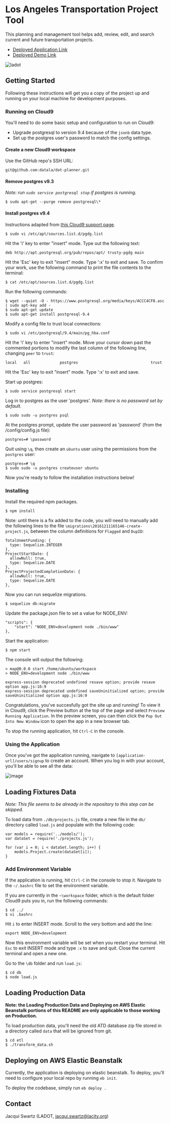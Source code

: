 # Los Angeles Transportation Project Tool

This planning and management tool helps add, review, edit, and search current and future transportation projects.

* [Deployed Application Link](https://still-fjord-74085.herokuapp.com/)
* [Deployed Demo Link](https://serene-ridge-12103.herokuapp.com/)

![ladot](https://cloud.githubusercontent.com/assets/18273101/21868025/c0c87de2-d805-11e6-8355-47a2efb4a1fb.gif)

## Getting Started

Following these instructions will get you a copy of the project up and running on your local machine for development purposes.

### Running on Cloud9
You'll need to do some basic setup and configuration to run on Cloud9:

* Upgrade postgresql to version 9.4 because of the `jsonb` data type.
* Set up the postgres user's password to match the config settings.

#### Create a new Cloud9 workspace
Use the GitHub repo's SSH URL:

```
git@github.com:datala/dot-planner.git
```

#### Remove postgres v9.3
_Note: run ```sudo service postgresql stop``` if postgres is running._

```
$ sudo apt-get --purge remove postgresql\*
```

#### Install postgres v9.4
Instructions adapted from [this Cloud9 support page](https://community.c9.io/t/can-we-upgrade-to-postgres-9-4/3897/4).

```
$ sudo vi /etc/apt/sources.list.d/pgdg.list
```

Hit the 'i' key to enter "insert" mode.  Type out the following text:

```
deb http://apt.postgresql.org/pub/repos/apt/ trusty-pgdg main
```

Hit the 'Esc' key to exit "insert" mode.  Type ':x' to exit and save.  To confirm your work, use the following command to print the file contents to the terminal:

```
$ cat /etc/apt/sources.list.d/pgdg.list
```

Run the following commands:

```
$ wget --quiet -O - https://www.postgresql.org/media/keys/ACCC4CF8.asc | sudo apt-key add -
$ sudo apt-get update
$ sudo apt-get install postgresql-9.4
```

Modify a config file to trust local connections:

```
$ sudo vi /etc/postgresql/9.4/main/pg_hba.conf
```

Hit the 'i' key to enter "insert" mode.  Move your cursor down past the commented portions to modify the last column of the following line, changing `peer` to `trust`:

```
local   all             postgres                                trust
```

Hit the 'Esc' key to exit "insert" mode.  Type ':x' to exit and save.

Start up postgres:

```
$ sudo service postgresql start
```

Log in to postgres as the user 'postgres'.  _Note: there is no password set by default._

```
$ sudo sudo -u postgres psql
```

At the postgres prompt, update the user password as 'password' (from the /config/config.js file):

```
postgres=# \password
```

Quit using `\q`, then create an `ubuntu` user using the permissions from the `postgres` user:

```
postgres=# \q
$ sudo sudo -u postgres createuser ubuntu
```

Now you're ready to follow the installation instructions below!


### Installing

Install the required npm packages.

```
$ npm install
```

Note: until there is a fix added to the code, you will need to manually add the following lines to the file `\migrations\20161211165146-create-project.js`, between the column definitions for `Flagged` and `DupID`:

```
TotalUnmetFunding: {
  type: Sequelize.INTEGER
},
ProjectStartDate: {
  allowNull: true,
  type: Sequelize.DATE
},
ProjectProjectedCompletionDate: {
  allowNull: true,
  type: Sequelize.DATE
},
```

Now you can run sequelize migrations.

```
$ sequelize db:migrate
```

Update the package.json file to set a value for NODE_ENV:

```
"scripts": {
    "start": "NODE_ENV=development node ./bin/www"
},
```

Start the application:

```
$ npm start
```

The console will output the following:

```
> map@0.0.0 start /home/ubuntu/workspace
> NODE_ENV=development node ./bin/www

express-session deprecated undefined resave option; provide resave option app.js:16:9
express-session deprecated undefined saveUninitialized option; provide saveUninitialized option app.js:16:9
```

Congratulations, you've succesfully got the site up and running!  To view it in Cloud9, click the Preview button at the top of the page and select `Preview Running Application`.  In the preview screen, you can then click the `Pop Out Into New Window` icon to open the app in a new browser tab.

To stop the running application, hit `Ctrl-C` in the console.

### Using the Application

Once you've got the application running, navigate to `[application-url]/users/signup` to create an account.  When you log in with your account, you'll be able to see all the data:

![image](https://cloud.githubusercontent.com/assets/1873072/25641160/7bc1a8e2-2f47-11e7-9e7f-c080a1bfc1b9.png)

## Loading Fixtures Data

_Note: This file seems to be already in the repository to this step can be skipped._

To load data from `./db/projects.js` file, create a new file in the `db/` directory called `load.js` and populate with the following code:

```
var models = require('../models/');
var dataSet = require('./projects.js');

for (var i = 0; i < dataSet.length; i++) {
	models.Project.create(dataSet[i]);
}
```

### Add Environment Variable

If the application is running, hit `Ctrl-C` in the console to stop it.  Navigate to the `~/.bashrc` file to set the environment variable.

If you are currently in the `~\workspace` folder, which is the default folder Cloud9 puts you in, run the following commands:

```
$ cd ../
$ vi .bashrc
```

Hit `i` to enter INSERT mode.  Scroll to the very bottom and add the line:

```
export NODE_ENV=development
```

Now this environment variable will be set when you restart your terminal.  Hit `Esc` to exit INSERT mode and type `:x` to save and quit.  Close the current terminal and open a new one.

Go to the `\db` folder and run `load.js`:

```
$ cd db
$ node load.js
```

## Loading Production Data

__Note: the Loading Production Data and Deploying on AWS Elastic Beanstalk portions of this README are only applicable to those working on Production.__

To load production data, you'll need the old ATD database zip file stored in a directory called `data` that will be ignored from git. 

```
$ cd etl
$ ./transform_data.sh
```

## Deploying on AWS Elastic Beanstalk

Currently, the application is deploying on elastic beanstalk. To deploy, you'll need to configure your local repo by running `eb init`. 

To deploy the codebase, simply run `eb deploy .`

## Contact

Jacqui Swartz (LADOT, jacqui.swartz@lacity.org)

